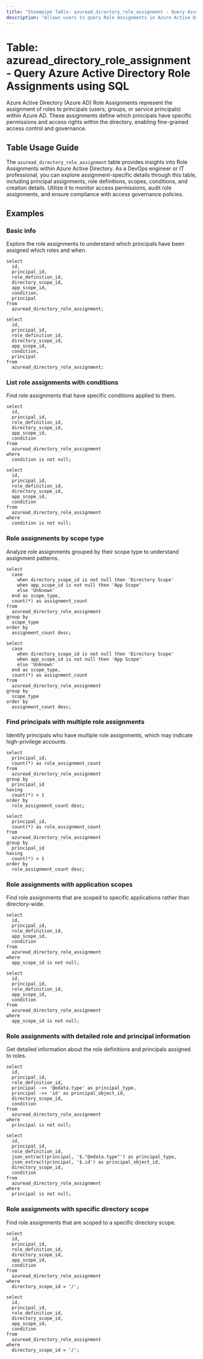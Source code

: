 ```yaml
---
title: "Steampipe Table: azuread_directory_role_assignment - Query Azure Active Directory Role Assignments using SQL"
description: "Allows users to query Role Assignments in Azure Active Directory, providing insights into role assignments and their properties."
---
```


# Table: azuread_directory_role_assignment - Query Azure Active Directory Role Assignments using SQL

Azure Active Directory (Azure AD) Role Assignments represent the assignment of roles to principals (users, groups, or service principals) within Azure AD. These assignments define which principals have specific permissions and access rights within the directory, enabling fine-grained access control and governance.

## Table Usage Guide

The `azuread_directory_role_assignment` table provides insights into Role Assignments within Azure Active Directory. As a DevOps engineer or IT professional, you can explore assignment-specific details through this table, including principal assignments, role definitions, scopes, conditions, and creation details. Utilize it to monitor access permissions, audit role assignments, and ensure compliance with access governance policies.

## Examples

### Basic info
Explore the role assignments to understand which principals have been assigned which roles and when.

```sql+postgres
select
  id,
  principal_id,
  role_definition_id,
  directory_scope_id,
  app_scope_id,
  condition,
  principal
from
  azuread_directory_role_assignment;
```

```sql+sqlite
select
  id,
  principal_id,
  role_definition_id,
  directory_scope_id,
  app_scope_id,
  condition,
  principal
from
  azuread_directory_role_assignment;
```

### List role assignments with conditions
Find role assignments that have specific conditions applied to them.

```sql+postgres
select
  id,
  principal_id,
  role_definition_id,
  directory_scope_id,
  app_scope_id,
  condition
from
  azuread_directory_role_assignment
where
  condition is not null;
```

```sql+sqlite
select
  id,
  principal_id,
  role_definition_id,
  directory_scope_id,
  app_scope_id,
  condition
from
  azuread_directory_role_assignment
where
  condition is not null;
```

### Role assignments by scope type
Analyze role assignments grouped by their scope type to understand assignment patterns.

```sql+postgres
select
  case
    when directory_scope_id is not null then 'Directory Scope'
    when app_scope_id is not null then 'App Scope'
    else 'Unknown'
  end as scope_type,
  count(*) as assignment_count
from
  azuread_directory_role_assignment
group by
  scope_type
order by
  assignment_count desc;
```

```sql+sqlite
select
  case
    when directory_scope_id is not null then 'Directory Scope'
    when app_scope_id is not null then 'App Scope'
    else 'Unknown'
  end as scope_type,
  count(*) as assignment_count
from
  azuread_directory_role_assignment
group by
  scope_type
order by
  assignment_count desc;
```

### Find principals with multiple role assignments
Identify principals who have multiple role assignments, which may indicate high-privilege accounts.

```sql+postgres
select
  principal_id,
  count(*) as role_assignment_count
from
  azuread_directory_role_assignment
group by
  principal_id
having
  count(*) > 1
order by
  role_assignment_count desc;
```

```sql+sqlite
select
  principal_id,
  count(*) as role_assignment_count
from
  azuread_directory_role_assignment
group by
  principal_id
having
  count(*) > 1
order by
  role_assignment_count desc;
```

### Role assignments with application scopes
Find role assignments that are scoped to specific applications rather than directory-wide.

```sql+postgres
select
  id,
  principal_id,
  role_definition_id,
  app_scope_id,
  condition
from
  azuread_directory_role_assignment
where
  app_scope_id is not null;
```

```sql+sqlite
select
  id,
  principal_id,
  role_definition_id,
  app_scope_id,
  condition
from
  azuread_directory_role_assignment
where
  app_scope_id is not null;
```

### Role assignments with detailed role and principal information
Get detailed information about the role definitions and principals assigned to roles.

```sql+postgres
select
  id,
  principal_id,
  role_definition_id,
  principal ->> '@odata.type' as principal_type,
  principal ->> 'id' as principal_object_id,
  directory_scope_id,
  condition
from
  azuread_directory_role_assignment
where
  principal is not null;
```

```sql+sqlite
select
  id,
  principal_id,
  role_definition_id,
  json_extract(principal, '$."@odata.type"') as principal_type,
  json_extract(principal, '$.id') as principal_object_id,
  directory_scope_id,
  condition
from
  azuread_directory_role_assignment
where
  principal is not null;
```

### Role assignments with specific directory scope
Find role assignments that are scoped to a specific directory scope.

```sql+postgres
select
  id,
  principal_id,
  role_definition_id,
  directory_scope_id,
  app_scope_id,
  condition
from
  azuread_directory_role_assignment
where
  directory_scope_id = '/';
```

```sql+sqlite
select
  id,
  principal_id,
  role_definition_id,
  directory_scope_id,
  app_scope_id,
  condition
from
  azuread_directory_role_assignment
where
  directory_scope_id = '/';
```